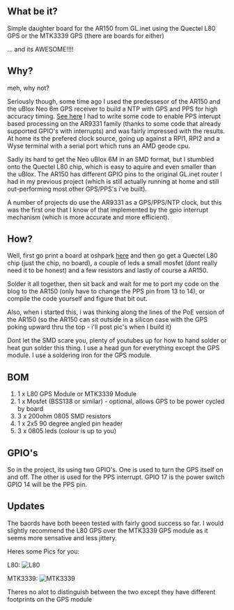 ## What be it?

Simple daughter board for the AR150 from GL.inet using the Quectel L80 GPS or
the MTK3339 GPS (there are boards for either)

... and its AWESOME!!!!

## Why?

meh, why not?

Seriously though, some time ago I used the predessesor of the AR150 and the
uBlox Neo 6m GPS receiver to build a NTP with GPS and PPS for high accuracy
timing. [See here](http://pjrlost.blogspot.com.au/2015/09/ar9331-pps-gps-ntp-awesome.html)
I had to write some code to enable PPS interupt based processing on the AR9331
family (thanks to some code that already supported GPIO's with interrupts)
and was fairly impressed with the results. At home its the prefered clock
source, going up against a RPI1, RPI2 and a Wyse terminal with a serial port
which runs an AMD geode cpu.

Sadly its hard to get the Neo uBlox 6M in an SMD format, but I stumbled onto
the Quectel L80 chip, which is easy to aquire and even smaller than the uBlox. The AR150
has different GPIO pins to the original GL.inet router I had in my previous
project (which is still actually running at home and still out-performing
most other GPS/PPS's i've built).

A number of projects do use the AR9331 as a GPS/PPS/NTP clock, but this was
the first one that I know of that implemented by the gpio interrupt mechanism
(which is more accurate and more efficient).

## How?

Well, first go print a board at oshpark [here](https://oshpark.com/shared_projects/Jt3Wxv2q)
and then go get a Quectel L80 chip (just the chip, no board), a couple of leds
a small mosfet (dont really need it to be honest) and a few resistors and lastly
of course a AR150.

Solder it all together, then sit back and wait for me to port my code on the
blog to the AR150 (only have to change the PPS pin from 13 to 14), or compile
the code yourself and figure that bit out.

Also, when i started this, i was thinking along the lines of the PoE version
of the AR150 (so the AR150 can sit outside in a silicon case with the GPS poking
upward thru the top - i'll post pic's when I build it)

Dont let the SMD scare you, plenty of youtubes up for how to hand solder or heat
gun solder this thing. I use a head gun for everything except the GPS module. I
use a soldering iron for the GPS module.

## BOM

1) 1 x L80 GPS Module or MTK3339 Module
2) 1 x Mosfet (BSS138 or similar) - optional, allows GPS to be power cycled by board
3) 3 x 200ohm 0805 SMD resistors
4) 1 x 2x5 90 degree angled pin header
5) 3 x 0805 leds (colour is up to you)


## GPIO's

So in the project, its using two GPIO's. One is used to turn the GPS itself on
and off. The other is used for the PPS interrupt. GPIO 17 is the power switch
GPIO 14 will be the PPS pin.

## Updates

The baords have both beeen tested with fairly good success so far. I would
slightly recommend the L80 GPS over the MTK3339 GPS module as it seems more
sensative and less jittery.

Heres some Pics for you:

L80:
![L80](https://raw.githubusercontent.com/takigama/glinet_ar150_gps_daughterboard/master/Pictures/L80.jpg)


MTK3339:
![MTK3339](https://raw.githubusercontent.com/takigama/glinet_ar150_gps_daughterboard/master/Pictures/MTK3339.jpg)

Theres no alot to distinguish between the two except they have different footprints
on the GPS module
